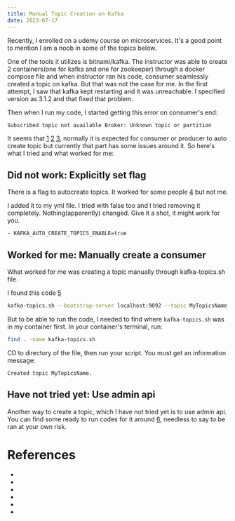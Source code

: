 ```yaml
---
title: Manual Topic Creation on Kafka
date: 2023-07-17
---
```


Recently, I enrolled on a udemy course on microservices. It's a good point to mention I am a noob in some of the topics below. 

One of the tools it utilizes is bitnami/kafka. The instructor was able to create 2 containers(one for kafka and one for zookeeper) through a docker compose file and when instructor ran his code, consumer seamlessly created a topic on kafka. But that was not the case for me. In the first attempt, I saw that kafka kept restarting and it was unreachable. I specified version as 3.1.2 and that fixed that problem.

Then when I run my code, I started getting this error on consumer's end:

```
Subscribed topic not available Broker: Unknown topic or partition
```

It seems that [1] [2] [3], normally it is expected for consumer or producer to auto create topic but currently that part has some issues around it. So here's what I tried and what worked for me:


## Did not work: Explicitly set flag 
There is a flag to autocreate topics. It worked for some people [4] but not me.

I added it to my yml file. I tried with false too and I tried removing it completely. Nothing(apparently) changed. Give it a shot, it might work for you.

```
- KAFKA_AUTO_CREATE_TOPICS_ENABLE=true
```

## Worked for me: Manually create a consumer 
What worked for me was creating a topic manually through kafka-topics.sh file.

I found this code [5]
```sh
kafka-topics.sh --bootstrap-server localhost:9092 --topic MyTopicsName --create --partitions 3 --replication-factor 1
```

But to be able to run the code, I needed to find where `kafka-topics.sh` was in my container first. In your container's terminal, run:

```sh
find . -name kafka-topics.sh
```

CD to directory of the file, then run your script. You must get an information message:

```
Created topic MyTopicsName.
```

## Have not tried yet: Use admin api
Another way to create a topic, which I have not tried yet is to use admin api. You can find some ready to run codes for it around [6], needless to say to be ran at your own risk.

# References
* [1]: <https://stackoverflow.com/a/53911281> "stackoverflow.com"
* [2]: <https://stackoverflow.com/a/65614333> "stackoverflow.com"
* [3]: <https://github.com/confluentinc/confluent-kafka-go/issues/788> "github.com"
* [4]: <https://github.com/confluentinc/confluent-kafka-dotnet/issues/1366> "github.com"
* [5]: <https://www.conduktor.io/kafka/kafka-topics-cli-tutorial/#Example-0> "conduktor.io"
* [6]: <https://github.com/confluentinc/confluent-kafka-go/blob/master/examples/admin_create_topic/admin_create_topic.go> "github.com"
